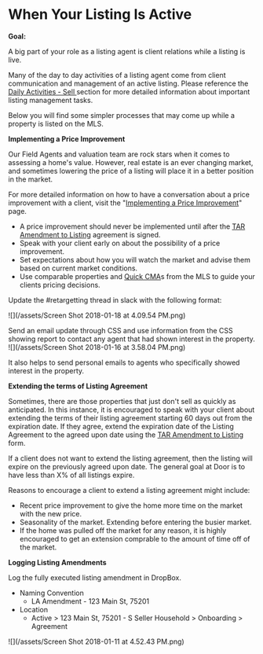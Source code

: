 # When Your Listing Is Active

**Goal:**

A big part of your role as a listing agent is client relations while a listing is live.

Many of the day to day activities of a listing agent come from client communication and management of an active listing. Please reference the [Daily Activities - Sell ](/listing-agent/daily-activities.md)section for more detailed information about important listing management tasks.

Below you will find some simpler processes that may come up while a property is listed on the MLS.

**Implementing a Price Improvement**

Our Field Agents and valuation team are rock stars when it comes to assessing a home's value. However, real estate is an ever changing market, and sometimes lowering the price of a listing will place it in a better position in the market.

For more detailed information on how to have a conversation about a price improvement with a client, visit the "[Implementing a Price Improvement](/listing-agent/process-guide/marketing/implementing-a-price-improvement.md)" page.

* A price improvement should never be implemented until after the [TAR Amendment to Listing](http://www.sarealtywatch.com/wp-content/uploads/sites/230/2015/10/TX-Amendment-to-Listing-TAR-1404.pdf) agreement is signed.
* Speak with your client early on about the possibility of a price improvement. 
* Set expectations about how you will watch the market and advise them based on current market conditions. 
* Use comparable properties and [Quick CMA](/listing-agent/daily-activities.md)s from the MLS to guide your clients pricing decisions.

Update the \#retargetting thread in slack with the following format:

![](/assets/Screen Shot 2018-01-18 at 4.09.54 PM.png)

Send an email update through CSS and use information from the CSS showing report to contact any agent that had shown interest in the property.  
![](/assets/Screen Shot 2018-01-16 at 3.58.04 PM.png)

It also helps to send personal emails to agents who specifically showed interest in the property.

**Extending the terms of Listing Agreement**

Sometimes, there are those properties that just don't sell as quickly as anticipated. In this instance, it is encouraged to speak with your client about extending the terms of their listing agreement starting 60 days out from the expiration date. If they agree, extend the expiration date of the Listing Agreement to the agreed upon date using the [TAR Amendment to Listing](http://www.sarealtywatch.com/wp-content/uploads/sites/230/2015/10/TX-Amendment-to-Listing-TAR-1404.pdf) form.

If a client does not want to extend the listing agreement, then the listing will expire on the previously agreed upon date. The general goal at Door is to have less than X% of all listings expire.

Reasons to encourage a client to extend a listing agreement might include:

* Recent price improvement to give the home more time on the market with the new price. 
* Seasonality of the market. Extending before entering the busier market.
* If the home was pulled off the market for any reason, it is highly encouraged to get an extension comprable to the amount of time off of the market.

**Logging Listing Amendments**

Log the fully executed listing amendment in DropBox.

* Naming Convention
  * LA Amendment - 123 Main St, 75201
* Location
  * Active &gt; 123 Main St, 75201 - S Seller Household &gt; Onboarding &gt; Agreement 

![](/assets/Screen Shot 2018-01-11 at 4.52.43 PM.png)

